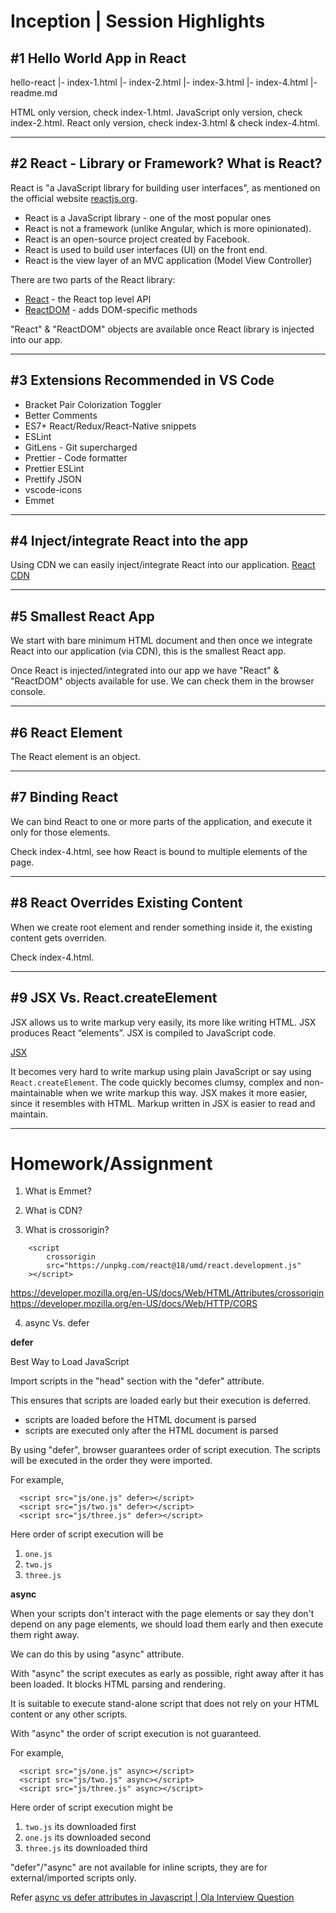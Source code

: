 # Inception | Session Highlights

## #1 Hello World App in React

hello-react
    |- index-1.html
    |- index-2.html
    |- index-3.html
    |- index-4.html
    |- readme.md

HTML only version, check index-1.html.
JavaScript only version, check index-2.html.
React only version, check index-3.html & check index-4.html.

---

## #2 React - Library or Framework? What is React?

React is "a JavaScript library for building user interfaces",
as mentioned on the official website [reactjs.org](https://reactjs.org/).

- React is a JavaScript library - one of the most popular ones
- React is not a framework (unlike Angular, which is more opinionated).
- React is an open-source project created by Facebook.
- React is used to build user interfaces (UI) on the front end.
- React is the view layer of an MVC application (Model View Controller)

There are two parts of the React library:
- [React](https://reactjs.org/docs/react-api.html) - the React top level API
- [ReactDOM](https://reactjs.org/docs/react-dom.html) - adds DOM-specific methods

"React" & "ReactDOM" objects are available once React library is injected into our app.

---

## #3 Extensions Recommended in VS Code

- Bracket Pair Colorization Toggler
- Better Comments
- ES7+ React/Redux/React-Native snippets
- ESLint
- GitLens - Git supercharged
- Prettier - Code formatter
- Prettier ESLint
- Prettify JSON
- vscode-icons
- Emmet

---

## #4 Inject/integrate React into the app

Using CDN we can easily inject/integrate React into our application.
[React CDN](https://reactjs.org/docs/cdn-links.html)

---

## #5 Smallest React App

We start with bare minimum HTML document and
then once we integrate React into our application (via CDN),
this is the smallest React app.

Once React is injected/integrated into our app we have
"React" & "ReactDOM" objects available for use.
We can check them in the browser console.

---

## #6 React Element

The React element is an object.

---

## #7 Binding React

We can bind React to one or more parts of the application,
and execute it only for those elements.

Check index-4.html, see how React is bound to multiple elements of the page.

---

## #8 React Overrides Existing Content

When we create root element and render something inside it,
the existing content gets overriden.

Check index-4.html.

---

## #9 JSX Vs. React.createElement

JSX allows us to write markup very easily, its more like writing HTML.
JSX produces React “elements”.
JSX is compiled to JavaScript code.

[JSX](https://reactjs.org/docs/introducing-jsx.html)

It becomes very hard to write markup using plain JavaScript or say using
`React.createElement`.
The code quickly becomes clumsy, complex and non-maintainable when we write
markup this way.
JSX makes it more easier, since it resembles with HTML.
Markup written in JSX is easier to read and maintain.

---

# Homework/Assignment

1. What is Emmet?

2. What is CDN?

3. What is crossorigin?
```
    <script
        crossorigin
        src="https://unpkg.com/react@18/umd/react.development.js"
    ></script>
```

https://developer.mozilla.org/en-US/docs/Web/HTML/Attributes/crossorigin
https://developer.mozilla.org/en-US/docs/Web/HTTP/CORS

4. async Vs. defer

**defer**

Best Way to Load JavaScript

Import scripts in the "head" section with the "defer" attribute.

This ensures that scripts are loaded early but their execution is deferred.
- scripts are loaded before the HTML document is parsed
- scripts are executed only after the HTML document is parsed

By using "defer", browser guarantees order of script execution.
The scripts will be executed in the order they were imported.

For example,
```
  <script src="js/one.js" defer></script>
  <script src="js/two.js" defer></script>
  <script src="js/three.js" defer></script>
```

Here order of script execution will be
1. `one.js`
2. `two.js`
3. `three.js`

**async**

When your scripts don't interact with the page elements or say they don't 
depend on any page elements, we should load them early and then execute them
right away.

We can do this by using "async" attribute.

With "async" the script executes as early as possible, right away after it has been loaded.
It blocks HTML parsing and rendering.

It is suitable to execute stand-alone script that does not rely on your HTML content or any other scripts.

With "async" the order of script execution is not guaranteed.

For example,
```
  <script src="js/one.js" async></script>
  <script src="js/two.js" async></script>
  <script src="js/three.js" async></script>
```

Here order of script execution might be
1. `two.js` its downloaded first
2. `one.js` its downloaded second
3. `three.js` its downloaded third

"defer"/"async" are not available for inline scripts, they are for external/imported scripts only.

Refer
[async vs defer attributes in Javascript | Ola Interview Question](https://www.youtube.com/watch?v=IrHmpdORLu8)
[<script>: The Script element](https://developer.mozilla.org/en-US/docs/Web/HTML/Element/script)

5. React Vs. ReactDOM

There are two parts of the React library:
- [React](https://reactjs.org/docs/react-api.html) - the React top level API
- [ReactDOM](https://reactjs.org/docs/react-dom.html) - adds DOM-specific methods

The react-dom package contains methods that are only supported for the web applications (which run in the browser DOM environment). They are not supported for React Native.
